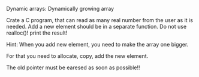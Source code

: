 Dynamic arrays: Dynamically growing array

Crate a C program, that can read as many real number from the user as it is needed. Add a new element should be in a separate function. Do not use realloc()!
print the result!

Hint: 
When you add new element, you need to make the array one bigger. 

For that you need to allocate, copy, add the new element. 

The old pointer must be earesed as soon as possible!!